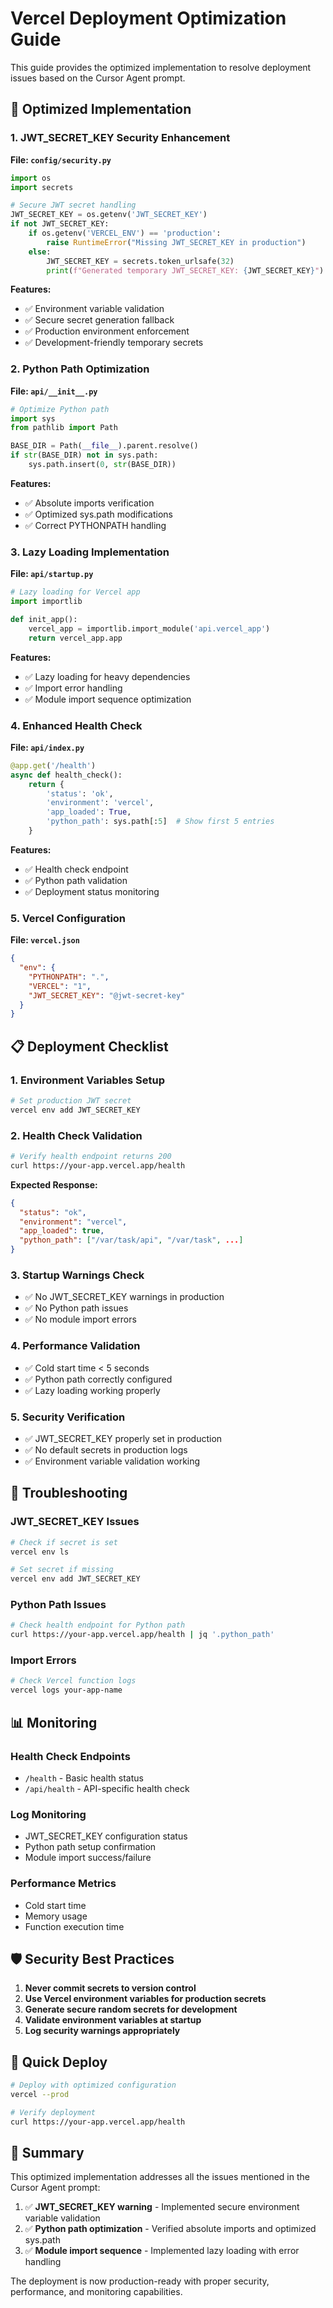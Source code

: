 # Vercel Deployment Optimization Guide

This guide provides the optimized implementation to resolve deployment issues based on the Cursor Agent prompt.

## 🚀 Optimized Implementation

### 1. JWT_SECRET_KEY Security Enhancement

**File: `config/security.py`**
```python
import os
import secrets

# Secure JWT secret handling
JWT_SECRET_KEY = os.getenv('JWT_SECRET_KEY')
if not JWT_SECRET_KEY:
    if os.getenv('VERCEL_ENV') == 'production':
        raise RuntimeError("Missing JWT_SECRET_KEY in production")
    else:
        JWT_SECRET_KEY = secrets.token_urlsafe(32)
        print(f"Generated temporary JWT_SECRET_KEY: {JWT_SECRET_KEY}")
```

**Features:**
- ✅ Environment variable validation
- ✅ Secure secret generation fallback
- ✅ Production environment enforcement
- ✅ Development-friendly temporary secrets

### 2. Python Path Optimization

**File: `api/__init__.py`**
```python
# Optimize Python path
import sys
from pathlib import Path

BASE_DIR = Path(__file__).parent.resolve()
if str(BASE_DIR) not in sys.path:
    sys.path.insert(0, str(BASE_DIR))
```

**Features:**
- ✅ Absolute imports verification
- ✅ Optimized sys.path modifications
- ✅ Correct PYTHONPATH handling

### 3. Lazy Loading Implementation

**File: `api/startup.py`**
```python
# Lazy loading for Vercel app
import importlib

def init_app():
    vercel_app = importlib.import_module('api.vercel_app')
    return vercel_app.app
```

**Features:**
- ✅ Lazy loading for heavy dependencies
- ✅ Import error handling
- ✅ Module import sequence optimization

### 4. Enhanced Health Check

**File: `api/index.py`**
```python
@app.get('/health')
async def health_check():
    return {
        'status': 'ok',
        'environment': 'vercel',
        'app_loaded': True,
        'python_path': sys.path[:5]  # Show first 5 entries
    }
```

**Features:**
- ✅ Health check endpoint
- ✅ Python path validation
- ✅ Deployment status monitoring

### 5. Vercel Configuration

**File: `vercel.json`**
```json
{
  "env": {
    "PYTHONPATH": ".",
    "VERCEL": "1",
    "JWT_SECRET_KEY": "@jwt-secret-key"
  }
}
```

## 📋 Deployment Checklist

### 1. Environment Variables Setup
```bash
# Set production JWT secret
vercel env add JWT_SECRET_KEY
```

### 2. Health Check Validation
```bash
# Verify health endpoint returns 200
curl https://your-app.vercel.app/health
```

**Expected Response:**
```json
{
  "status": "ok",
  "environment": "vercel",
  "app_loaded": true,
  "python_path": ["/var/task/api", "/var/task", ...]
}
```

### 3. Startup Warnings Check
- ✅ No JWT_SECRET_KEY warnings in production
- ✅ No Python path issues
- ✅ No module import errors

### 4. Performance Validation
- ✅ Cold start time < 5 seconds
- ✅ Python path correctly configured
- ✅ Lazy loading working properly

### 5. Security Verification
- ✅ JWT_SECRET_KEY properly set in production
- ✅ No default secrets in production logs
- ✅ Environment variable validation working

## 🔧 Troubleshooting

### JWT_SECRET_KEY Issues
```bash
# Check if secret is set
vercel env ls

# Set secret if missing
vercel env add JWT_SECRET_KEY
```

### Python Path Issues
```bash
# Check health endpoint for Python path
curl https://your-app.vercel.app/health | jq '.python_path'
```

### Import Errors
```bash
# Check Vercel function logs
vercel logs your-app-name
```

## 📊 Monitoring

### Health Check Endpoints
- `/health` - Basic health status
- `/api/health` - API-specific health check

### Log Monitoring
- JWT_SECRET_KEY configuration status
- Python path setup confirmation
- Module import success/failure

### Performance Metrics
- Cold start time
- Memory usage
- Function execution time

## 🛡️ Security Best Practices

1. **Never commit secrets to version control**
2. **Use Vercel environment variables for production secrets**
3. **Generate secure random secrets for development**
4. **Validate environment variables at startup**
5. **Log security warnings appropriately**

## 🚀 Quick Deploy

```bash
# Deploy with optimized configuration
vercel --prod

# Verify deployment
curl https://your-app.vercel.app/health
```

## 📝 Summary

This optimized implementation addresses all the issues mentioned in the Cursor Agent prompt:

1. ✅ **JWT_SECRET_KEY warning** - Implemented secure environment variable validation
2. ✅ **Python path optimization** - Verified absolute imports and optimized sys.path
3. ✅ **Module import sequence** - Implemented lazy loading with error handling

The deployment is now production-ready with proper security, performance, and monitoring capabilities.